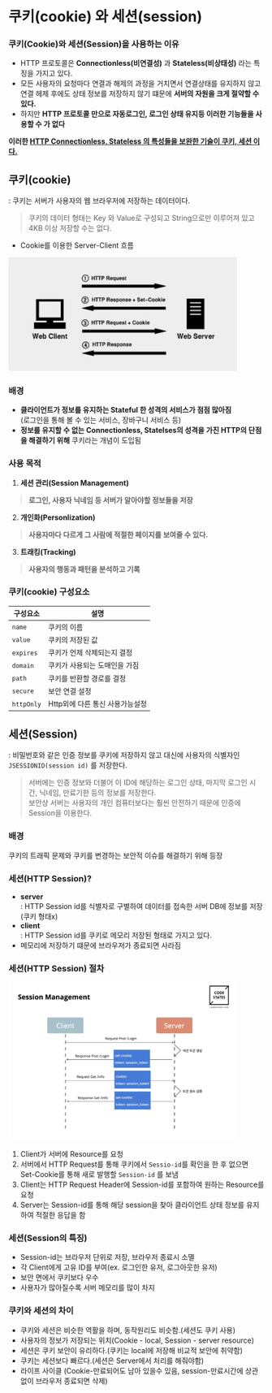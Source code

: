 # 쿠키(cookie) 와 세션(session)
### 쿠키(Cookie)와 세션(Session)을 사용하는 이유
- HTTP 프로토콜은 **Connectionless(비연결성)** 과 **Stateless(비상태성)** 라는 특징을 가지고 있다.  
- 모든 사용자의 요청마다 연결과 해제의 과정을 거치면서 연결상태를 유지하지 않고 연결 헤제 후에도 상태 정보를 저장하지 않기 떄문에 **서버의 자원을 크게 절약할 수 있다.**  
- 하지만 **HTTP 프로토콜 만으로 자동로그인, 로그인 상태 유지등 이러한 기능들을 사용할 수 가 없다**  

**이러한 <U>HTTP Connectionless, Stateless 의 특성들을 보완한 기술이 쿠키, 세션 이다.</U>**
## 쿠키(cookie)
: 쿠키는 서버가 사용자의 웹 브라우저에 저장하는 데이터이다. 
>쿠키의 데이터 형태는 Key 와 Value로 구성되고 String으로만 이루어져 있고 4KB 이상 저장할 수는 없다.  
- Cookie를 이용한 Server-Client 흐름
<img width="450px" src="./img/cookie-server-client.png"/>

### 배경
-  **클라이언트가 정보를 유지하는 Stateful 한 성격의 서비스가 점점 많아짐**  
(로그인을 통해 볼 수 있는 서비스, 장바구니 서비스 등)
- **정보를 유지할 수 없는 Connectionless, Statelses의 성격을 가진 HTTP의 단점을 해결하기 위해** 쿠키라는 개념이 도입됨  
### 사용 목적
1. **세션 관리(Session Management)**
> **로그인, 사용자 닉네임 등 서버가 알아야할 정보들을 저장**
2. **개인화(Personlization)**
> **사용자마다 다르게 그 사람에 적절한 페이지를 보여줄 수 있다.**
3. **트래킹(Tracking)**
> **사용자의 행동과 패턴을 분석하고 기록** 
### 쿠키(cookie) 구성요소
|구성요소|설명|
|------|---|
|`name`|쿠키의 이름|
|`value`|쿠키의 저장된 값|
|`expires`|쿠키가 언제 삭제되는지 결정|
|`domain`|쿠키가 사용되는 도매인을 가짐|
|`path`|쿠키를 반환할 경로를 결정|
|`secure`|보안 연결 설정|
|`httpOnly`|Http외에 다른 통신 사용가능설정|


## 세션(Session)
: 비밀번호와 같은 인증 정보를 쿠키에 저장하지 않고 대신에 사용자의 식별자인 ``JSESSIONID(session id)`` 를 저장한다.
>서버에는 인증 정보와 더불어 이 ID에 해당하는 로그인 상태, 마지막 로그인 시간, 닉네임, 만료기한 등의 정보를 저장한다.  
>보안상 서버는 사용자의 개인 컴퓨터보다는 훨씬 안전하기 때문에 인증에 Session을 이용한다.
### 배경
쿠키의 트래픽 문제와 쿠키를 변경하는 보안적 이슈를 해결하기 위해 등장
### 세션(HTTP Session)?
- **server**  
    : HTTP Session id를 식별자로 구별하여 데이터를 접속한 서버 DB에 정보를 저장(쿠키 형태x)
- **client**  
    : HTTP Session id를 쿠키로 메모리 저장된 형태로 가지고 있다.
- 메모리에 저장하기 떄문에 브라우저가 종료되면 사라짐
### 세션(HTTP Session) 절차
<img width="450px" src="./img/session-stream.png"/>  

1. Client가 서버에 Resource를 요청
2. 서버에서 HTTP Request를 통해 쿠키에서 <code>Sessio-id</code>를 확인을 한 후 없으면 Set-Cookie를 통해 새로 발행할 <code>Session-id</code> 를 보냄
3. Client는 HTTP Request Header에 Session-id를 포함하여 원하는 Resource를 요청
4. Server는 Session-id를 통해 해당 session을 찾아 클라이언트 상태 정보를 유지하여 적절한 응답을 함
### 세션(Session의 특징)
- Session-id는 브라우저 단위로 저장, 브라우저 종료시 소멸
- 각 Client에게 고유 ID를 부여(ex. 로그인한 유저, 로그아웃한 유저)
- 보안 면에서 쿠키보다 우수
- 사용자가 많아질수록 서버 메모리를 많이 차지
### 쿠키와 세션의 차이
- 쿠키와 세션은 비슷한 역활을 하며, 동작원리도 비슷함.(세션도 쿠키 사용)
- 사용자의 정보가 저장되는 위치(Cookie - local, Session - server resource)
- 세션은 쿠키 보안이 유리하다.(쿠키는 local에 저장해 비교적 보안에 취약함)
- 쿠키는 세션보다 빠르다.(세션은 Server에서 처리를 해줘야함)
- 라이프 사이클 (Cookie-만료되어도 남아 있을수 있음, session-만료시간에 상관없이 브라우저 종료되면 삭제)